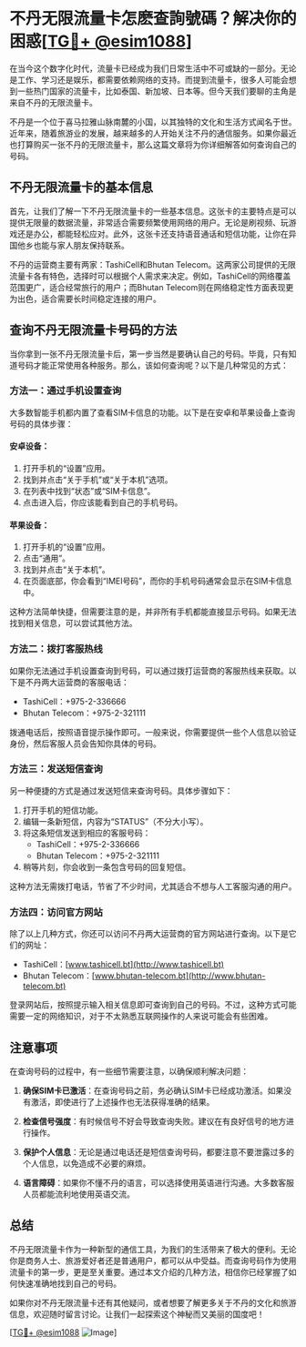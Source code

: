 # 不丹无限流量卡怎麽查詢號碼？解决你的困惑[[TG💪+ @esim1088](https://t.me/s/esim1088)]

在当今这个数字化时代，流量卡已经成为我们日常生活中不可或缺的一部分。无论是工作、学习还是娱乐，都需要依赖网络的支持。而提到流量卡，很多人可能会想到一些热门国家的流量卡，比如泰国、新加坡、日本等。但今天我们要聊的主角是来自不丹的无限流量卡。

不丹是一个位于喜马拉雅山脉南麓的小国，以其独特的文化和生活方式闻名于世。近年来，随着旅游业的发展，越来越多的人开始关注不丹的通信服务。如果你最近也打算购买一张不丹的无限流量卡，那么这篇文章将为你详细解答如何查询自己的号码。

## 不丹无限流量卡的基本信息

首先，让我们了解一下不丹无限流量卡的一些基本信息。这张卡的主要特点是可以提供无限量的数据流量，非常适合需要频繁使用网络的用户。无论是刷视频、玩游戏还是办公，都能轻松应对。此外，这张卡还支持语音通话和短信功能，让你在异国他乡也能与家人朋友保持联系。

不丹的运营商主要有两家：TashiCell和Bhutan Telecom。这两家公司提供的无限流量卡各有特色，选择时可以根据个人需求来决定。例如，TashiCell的网络覆盖范围更广，适合经常旅行的用户；而Bhutan Telecom则在网络稳定性方面表现更为出色，适合需要长时间稳定连接的用户。

## 查询不丹无限流量卡号码的方法

当你拿到一张不丹无限流量卡后，第一步当然是要确认自己的号码。毕竟，只有知道号码才能正常使用各种服务。那么，该如何查询呢？以下是几种常见的方式：

### 方法一：通过手机设置查询

大多数智能手机都内置了查看SIM卡信息的功能。以下是在安卓和苹果设备上查询号码的具体步骤：

#### 安卓设备：
1. 打开手机的“设置”应用。
2. 找到并点击“关于手机”或“关于本机”选项。
3. 在列表中找到“状态”或“SIM卡信息”。
4. 点击进入后，你应该能看到自己的手机号码。

#### 苹果设备：
1. 打开手机的“设置”应用。
2. 点击“通用”。
3. 找到并点击“关于本机”。
4. 在页面底部，你会看到“IMEI号码”，而你的手机号码通常会显示在SIM卡信息中。

这种方法简单快捷，但需要注意的是，并非所有手机都能直接显示号码。如果无法找到相关信息，可以尝试其他方法。

### 方法二：拨打客服热线

如果你无法通过手机设置查询到号码，可以通过拨打运营商的客服热线来获取。以下是不丹两大运营商的客服电话：

- TashiCell：+975-2-336666
- Bhutan Telecom：+975-2-321111

拨通电话后，按照语音提示操作即可。一般来说，你需要提供一些个人信息以验证身份，然后客服人员会告知你具体的号码。

### 方法三：发送短信查询

另一种便捷的方式是通过发送短信来查询号码。具体步骤如下：

1. 打开手机的短信功能。
2. 编辑一条新短信，内容为“STATUS”（不分大小写）。
3. 将这条短信发送到相应的客服号码：
   - TashiCell：+975-2-336666
   - Bhutan Telecom：+975-2-321111
4. 稍等片刻，你会收到一条包含号码的回复短信。

这种方法无需拨打电话，节省了不少时间，尤其适合不想与人工客服沟通的用户。

### 方法四：访问官方网站

除了以上几种方式，你还可以访问不丹两大运营商的官方网站进行查询。以下是它们的网址：

- TashiCell：[www.tashicell.bt](http://www.tashicell.bt)
- Bhutan Telecom：[www.bhutan-telecom.bt](http://www.bhutan-telecom.bt)

登录网站后，按照提示输入相关信息即可查询到自己的号码。不过，这种方式可能需要一定的网络知识，对于不太熟悉互联网操作的人来说可能会有些困难。

## 注意事项

在查询号码的过程中，有一些细节需要注意，以确保顺利解决问题：

1. **确保SIM卡已激活**：在查询号码之前，务必确认SIM卡已经成功激活。如果没有激活，即使进行了上述操作也无法获得准确的结果。
   
2. **检查信号强度**：有时候信号不好会导致查询失败。建议在有良好信号的地方进行操作。

3. **保护个人信息**：无论是通过电话还是短信查询号码，都要注意不要泄露过多的个人信息，以免造成不必要的麻烦。

4. **语言障碍**：如果你不懂不丹的语言，可以选择使用英语进行沟通。大多数客服人员都能流利地使用英语交流。

## 总结

不丹无限流量卡作为一种新型的通信工具，为我们的生活带来了极大的便利。无论你是商务人士、旅游爱好者还是普通用户，都可以从中受益。而查询号码作为使用流量卡的第一步，更是至关重要。通过本文介绍的几种方法，相信你已经掌握了如何快速准确地找到自己的号码。

如果你对不丹无限流量卡还有其他疑问，或者想要了解更多关于不丹的文化和旅游信息，欢迎随时留言讨论。让我们一起探索这个神秘而又美丽的国度吧！

[[TG💪+ @esim1088](https://t.me/s/esim1088) ![Image](https://i.postimg.cc/4NQfJmqS/Snipaste-2025-05-13-00-14-12.png)]